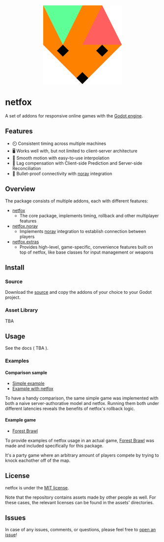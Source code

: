 <p style="text-align: center">
  <img src="docs/assets/netfox.svg" />
</p>

# netfox

A set of addons for responsive online games with the [Godot engine].

## Features

* ⏲️  Consistent timing across multiple machines
* 🖥️ Works well with, but not limited to client-server architecture
* 🧈 Smooth motion with easy-to-use interpolation
* 💨 Lag compensation with Client-side Prediction and Server-side Reconciliation
* 🛜 Bullet-proof connectivity with [noray] integration

## Overview

The package consists of multiple addons, each with different features:

* [netfox]
  * The core package, implements timing, rollback and other multiplayer
    features
* [netfox.noray]
  * Implements [noray] integration to establish connection between players
* [netfox.extras]
  * Provides high-level, game-specific, convenience features built on top of
    netfox, like base classes for input management or weapons

## Install

### Source

Download the [source] and copy the addons of your choice to your Godot project.

### Asset Library

TBA

## Usage

See the docs ( TBA ).

### Examples

#### Comparison sample

* [Simple example](examples/multiplayer-simple)
* [Example with netfox](examples/multiplayer-netfox)

To have a handy comparison, the same simple game was implemented with both a
naive server-authorative model and netfox. Running them both under different
latencies reveals the benefits of netfox's rollback logic.

#### Example game

* [Forest Brawl]

To provide examples of netfox usage in an actual game, [Forest Brawl] was
made and included specifically for this package.

It's a party game where an arbitrary amount of players compete by trying to
knock eachother off of the map.

## License

netfox is under the [MIT license](LICENSE).

Note that the repository contains assets made by other people as well. For
these cases, the relevant licenses can be found in the assets' directories.

## Issues

In case of any issues, comments, or questions, please feel free to [open an issue]!

[source]: https://github.com/foxssake/netfox/archive/refs/heads/main.zip
[Godot engine]: https://godotengine.org/
[noray]: https://github.com/foxssake/noray

[netfox]: addons/netfox
[netfox.noray]: addons/netfox.noray
[netfox.extras]: addons/netfox.extras
[Forest Brawl]: examples/forest-brawl

[open an issue]: https://github.com/foxssake/netfox/issues
